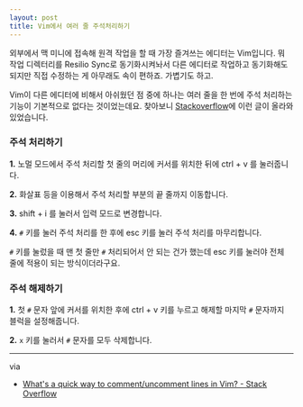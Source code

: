 ```yaml
---
layout: post
title: Vim에서 여러 줄 주석처리하기
---
```


외부에서 맥 미니에 접속해 원격 작업을 할 때 가장 즐겨쓰는 에디터는 Vim입니다. 뭐 작업 디렉터리를 Resilio Sync로 동기화시켜놔서 다른 에디터로 작업하고 동기화해도 되지만 직접 수정하는 게 아무래도 속이 편하죠. 가볍기도 하고.

Vim이 다른 에디터에 비해서 아쉬웠던 점 중에 하나는 여러 줄을 한 번에 주석 처리하는 기능이 기본적으로 없다는 것이었는데요. 찾아보니 [Stackoverflow](https://stackoverflow.com/questions/1676632/whats-a-quick-way-to-comment-uncomment-lines-in-vim)에 이런 글이 올라와 있었습니다.

### 주석 처리하기

**1\.** 노멀 모드에서 주석 처리할 첫 줄의 머리에 커서를 위치한 뒤에 ctrl + v 를 눌러줍니다.

**2\.** 화살표 등을 이용해서 주석 처리할 부분의 끝 줄까지 이동합니다.

**3\.** shift + i 를 눌러서 입력 모드로 변경합니다.

**4\.** `#` 키를 눌러 주석 처리를 한 후에 esc 키를 눌러 주석 처리를 마무리합니다.

`#` 키를 눌렀을 때 맨 첫 줄만 `#` 처리되어서 안 되는 건가 했는데 esc 키를 눌러야 전체 줄에 적용이 되는 방식이더라구요.

### 주석 해제하기

**1\.** 첫 `#` 문자 앞에 커서를 위치한 후에 ctrl + v 키를 누르고 해제할 마지막 `#` 문자까지 블럭을 설정해줍니다.

**2\.** `x` 키를 눌러서 `#` 문자를 모두 삭제합니다.

------

via

- [What's a quick way to comment/uncomment lines in Vim? - Stack Overflow](https://stackoverflow.com/questions/1676632/whats-a-quick-way-to-comment-uncomment-lines-in-vim)